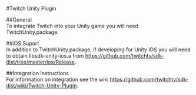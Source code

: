 #Twitch Unity Plugin  

##General  
To integrate Twitch into your Unity game you will need TwitchUnity.package.  

##iOS Suport  
In addition to TwitchUnity.package, if developing for Unity iOS you will need to obtain libsdk-unity-ios.a from https://github.com/twitchtv/sdk-dist/tree/master/ios/Release.  

##Integration Instructions  
For information on integration see the wiki https://github.com/twitchtv/sdk-dist/wiki/Twitch-Unity-Plugin.
